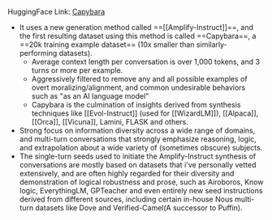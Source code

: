HuggingFace Link: [Capybara](https://huggingface.co/datasets/LDJnr/Capybara)

- It uses a new generation method called ==[[Amplify-Instruct]]==, and the first resulting dataset using this method is called ==Capybara==, a ==20k training example dataset== (10x smaller than similarly-performing datasets).
	- Average context length per conversation is over 1,000 tokens, and 3 turns or more per example. 
	- Aggressively filtered to remove any and all possible examples of overt moralizing/alignment, and common undesirable behaviors such as "as an AI language model"
	- Capybara is the culmination of insights derived from synthesis techniques like [[Evol-Instruct]] (used for [[WizardLM]]), [[Alpaca]], [[Orca]], [[Vicuna]], Lamini, FLASK and others.
- Strong focus on information diversity across a wide range of domains, and multi-turn conversations that strongly emphasize reasoning, logic, and extrapolation about a wide variety of (sometimes obscure) subjects.
- The single-turn seeds used to initiate the Amplify-Instruct synthesis of conversations are mostly based on datasets that i've personally vetted extensively, and are often highly regarded for their diversity and demonstration of logical robustness and prose, such as Airoboros, Know logic, EverythingLM, GPTeacher and even entirely new seed instructions derived from different sources, including certain in-house Nous multi-turn datasets like Dove and Verified-Camel(A successor to Puffin).